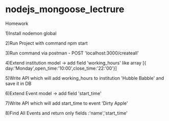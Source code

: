 # nodejs_mongoose_lectrure

Homework


1)Install nodemon global


2)Run Project with command npm start


3)Run command via postman -  POST 'localhost:3000/createall'


4)Extend institution model -> add field 'working_hours' like array [{ day:'Monday',open_time:'10:00',close_time:'22:'00'}]


5)Write API which will add working_hours to institution 'Hubble Babble' and save it in DB


6)Extend Event model -> add field 'start_time'


7)Write API which will add start_time to event 'Dirty Apple'


8)Find All Events and return  only fields :'name','start_time'
